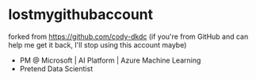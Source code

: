 # lostmygithubaccount

forked from https://github.com/cody-dkdc (if you're from GitHub and can help me get it back, I'll stop using this account maybe)

- PM @ Microsoft | AI Platform | Azure Machine Learning
- Pretend Data Scientist

